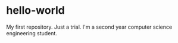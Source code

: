 # hello-world
My first repository. Just a trial.
I'm a second year computer science engineering student.
